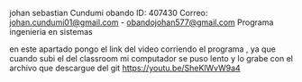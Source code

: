 johan sebastian Cundumi obando 
ID: 407430
Correo: johan.cundumi01@gmail.com - obandojohan577@gmail.com
Programa ingenieria en sistemas 


en este apartado pongo el link del video corriendo el programa , ya que cuando subi el del classroom mi computador se puso lento y lo grabe con el archivo que descargue del git 
https://youtu.be/SheKlWvW9a4 
